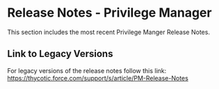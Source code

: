 [title]: # (Release Notes - Privilege Manager)
[tags]: # (read me)
[priority]: # (2)
# Release Notes - Privilege Manager

This section includes the most recent Privilege Manger Release Notes.

## Link to Legacy Versions

For legacy versions of the release notes follow this link: https://thycotic.force.com/support/s/article/PM-Release-Notes